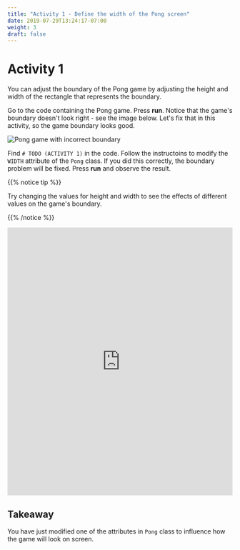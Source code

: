 ```yaml
---
title: "Activity 1 - Define the width of the Pong screen"
date: 2019-07-29T13:24:17-07:00
weight: 3
draft: false
---
```


# Activity 1
You can adjust the boundary of the Pong game by adjusting the height and width of the rectangle that represents the boundary.

Go to the code containing the Pong game. Press **run**. Notice that the game's boundary doesn't look right - see the image below. Let's fix that in this activity, so the game boundary looks good.

![Pong game with incorrect boundary](../media/width-highlight.png)

Find `# TODO (ACTIVITY 1)` in the code. Follow the instructoins to modify the `WIDTH` attribute of the `Pong` class. If you did this correctly, the boundary problem will be fixed. Press <b>run</b> and observe the result.

{{% notice tip %}}

Try changing the values for height and width to see the effects of different values on the game's boundary.

{{% /notice %}}
<iframe height="600px" width="100%" src="https://replit.com/@nuevofoundation/PongLessonStudent?lite=true" scrolling="no" frameborder="no" allowtransparency="true" allowfullscreen="true" sandbox="allow-forms allow-pointer-lock allow-popups allow-same-origin allow-scripts allow-modals"></iframe>

## Takeaway 
You have just modified one of the attributes in `Pong` class to influence how the game will look on screen.
